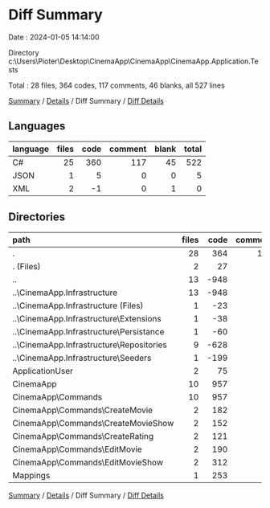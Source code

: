 # Diff Summary

Date : 2024-01-05 14:14:00

Directory c:\\Users\\Pioter\\Desktop\\CinemaApp\\CinemaApp\\CinemaApp.Application.Tests

Total : 28 files,  364 codes, 117 comments, 46 blanks, all 527 lines

[Summary](results.md) / [Details](details.md) / Diff Summary / [Diff Details](diff-details.md)

## Languages
| language | files | code | comment | blank | total |
| :--- | ---: | ---: | ---: | ---: | ---: |
| C# | 25 | 360 | 117 | 45 | 522 |
| JSON | 1 | 5 | 0 | 0 | 5 |
| XML | 2 | -1 | 0 | 1 | 0 |

## Directories
| path | files | code | comment | blank | total |
| :--- | ---: | ---: | ---: | ---: | ---: |
| . | 28 | 364 | 117 | 46 | 527 |
| . (Files) | 2 | 27 | 0 | 6 | 33 |
| .. | 13 | -948 | 0 | -174 | -1,122 |
| ..\\CinemaApp.Infrastructure | 13 | -948 | 0 | -174 | -1,122 |
| ..\\CinemaApp.Infrastructure (Files) | 1 | -23 | 0 | -5 | -28 |
| ..\\CinemaApp.Infrastructure\\Extensions | 1 | -38 | 0 | -7 | -45 |
| ..\\CinemaApp.Infrastructure\\Persistance | 1 | -60 | 0 | -14 | -74 |
| ..\\CinemaApp.Infrastructure\\Repositories | 9 | -628 | 0 | -132 | -760 |
| ..\\CinemaApp.Infrastructure\\Seeders | 1 | -199 | 0 | -16 | -215 |
| ApplicationUser | 2 | 75 | 12 | 15 | 102 |
| CinemaApp | 10 | 957 | 84 | 162 | 1,203 |
| CinemaApp\\Commands | 10 | 957 | 84 | 162 | 1,203 |
| CinemaApp\\Commands\\CreateMovie | 2 | 182 | 18 | 31 | 231 |
| CinemaApp\\Commands\\CreateMovieShow | 2 | 152 | 18 | 35 | 205 |
| CinemaApp\\Commands\\CreateRating | 2 | 121 | 15 | 27 | 163 |
| CinemaApp\\Commands\\EditMovie | 2 | 190 | 15 | 27 | 232 |
| CinemaApp\\Commands\\EditMovieShow | 2 | 312 | 18 | 42 | 372 |
| Mappings | 1 | 253 | 21 | 37 | 311 |

[Summary](results.md) / [Details](details.md) / Diff Summary / [Diff Details](diff-details.md)